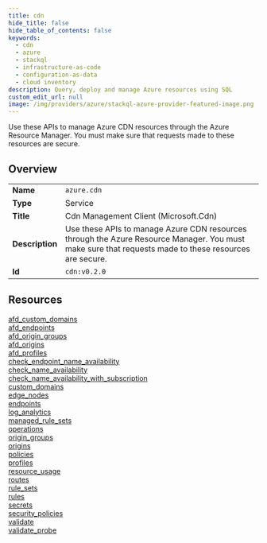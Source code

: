 ```yaml
---
title: cdn
hide_title: false
hide_table_of_contents: false
keywords:
  - cdn
  - azure
  - stackql
  - infrastructure-as-code
  - configuration-as-data
  - cloud inventory
description: Query, deploy and manage Azure resources using SQL
custom_edit_url: null
image: /img/providers/azure/stackql-azure-provider-featured-image.png
---
```

Use these APIs to manage Azure CDN resources through the Azure Resource Manager. You must make sure that requests made to these resources are secure.  
    

## Overview
<table><tbody>
<tr><td><b>Name</b></td><td><code>azure.cdn</code></td></tr>
<tr><td><b>Type</b></td><td>Service</td></tr>
<tr><td><b>Title</b></td><td>Cdn Management Client (Microsoft.Cdn)</td></tr>
<tr><td><b>Description</b></td><td>Use these APIs to manage Azure CDN resources through the Azure Resource Manager. You must make sure that requests made to these resources are secure.</td></tr>
<tr><td><b>Id</b></td><td><code>cdn:v0.2.0</code></td></tr>
</tbody></table>

## Resources
<div class="row">
<div class="providerDocColumn">
<a href="/providers/azure/cdn/afd_custom_domains/">afd_custom_domains</a><br />
<a href="/providers/azure/cdn/afd_endpoints/">afd_endpoints</a><br />
<a href="/providers/azure/cdn/afd_origin_groups/">afd_origin_groups</a><br />
<a href="/providers/azure/cdn/afd_origins/">afd_origins</a><br />
<a href="/providers/azure/cdn/afd_profiles/">afd_profiles</a><br />
<a href="/providers/azure/cdn/check_endpoint_name_availability/">check_endpoint_name_availability</a><br />
<a href="/providers/azure/cdn/check_name_availability/">check_name_availability</a><br />
<a href="/providers/azure/cdn/check_name_availability_with_subscription/">check_name_availability_with_subscription</a><br />
<a href="/providers/azure/cdn/custom_domains/">custom_domains</a><br />
<a href="/providers/azure/cdn/edge_nodes/">edge_nodes</a><br />
<a href="/providers/azure/cdn/endpoints/">endpoints</a><br />
<a href="/providers/azure/cdn/log_analytics/">log_analytics</a><br />
<a href="/providers/azure/cdn/managed_rule_sets/">managed_rule_sets</a><br />
</div>
<div class="providerDocColumn">
<a href="/providers/azure/cdn/operations/">operations</a><br />
<a href="/providers/azure/cdn/origin_groups/">origin_groups</a><br />
<a href="/providers/azure/cdn/origins/">origins</a><br />
<a href="/providers/azure/cdn/policies/">policies</a><br />
<a href="/providers/azure/cdn/profiles/">profiles</a><br />
<a href="/providers/azure/cdn/resource_usage/">resource_usage</a><br />
<a href="/providers/azure/cdn/routes/">routes</a><br />
<a href="/providers/azure/cdn/rule_sets/">rule_sets</a><br />
<a href="/providers/azure/cdn/rules/">rules</a><br />
<a href="/providers/azure/cdn/secrets/">secrets</a><br />
<a href="/providers/azure/cdn/security_policies/">security_policies</a><br />
<a href="/providers/azure/cdn/validate/">validate</a><br />
<a href="/providers/azure/cdn/validate_probe/">validate_probe</a><br />
</div>
</div>
